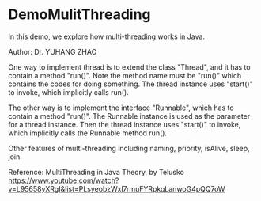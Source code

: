 # DemoMulitThreading
In this demo, we explore how multi-threading works in Java.

Author: Dr. YUHANG ZHAO

One way to implement thread is to extend the class "Thread",
and it has to contain a method "run()".
Note the method name must be "run()" which contains the codes for doing something.
The thread instance uses "start()" to invoke, which implicitly calls run().
 
The other way is to implement the interface "Runnable",
which has to contain a method "run()".
The Runnable instance is used as the parameter for a thread instance.
Then the thread instance uses "start()" to invoke, which implicitly calls the Runnable method run().

Other features of multi-threading including naming, priority, isAlive, sleep, join.

Reference: MultiThreading in Java Theory, by Telusko
https://www.youtube.com/watch?v=L95658yXRgI&list=PLsyeobzWxl7rmuFYRpkqLanwoG4pQQ7oW
 
